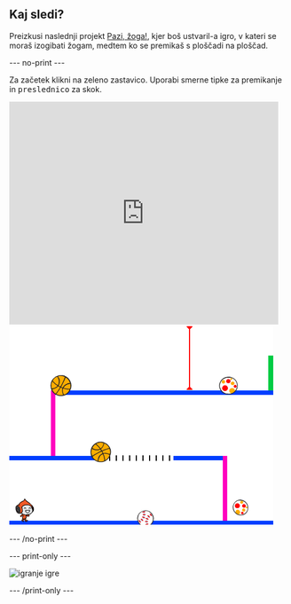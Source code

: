 ## Kaj sledi?

Preizkusi naslednji projekt [Pazi, žoga!](https://projects.raspberrypi.org/en/projects/dodgeball?utm_source=pathway&utm_medium=whatnext&utm_campaign=projects), kjer boš ustvaril-a igro, v kateri se moraš izogibati žogam, medtem ko se premikaš s ploščadi na ploščad.

\--- no-print \---

Za začetek klikni na zeleno zastavico. Uporabi smerne tipke za premikanje in <kbd>preslednico</kbd> za skok.

<div class="scratch-preview">
  <iframe allowtransparency="true" width="485" height="402" src="https://scratch.mit.edu/projects/embed/251809924/?autostart=false" frameborder="0" scrolling="no"></iframe>
  <img src="images/dodge-final.png">
</div>

\--- /no-print \---

\--- print-only \---

![igranje igre](images/dodgeball-showcase.png)

\--- /print-only \---
